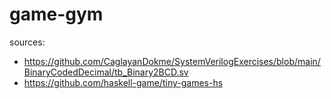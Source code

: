 # game-gym
sources:
* https://github.com/CaglayanDokme/SystemVerilogExercises/blob/main/BinaryCodedDecimal/tb_Binary2BCD.sv
* https://github.com/haskell-game/tiny-games-hs
